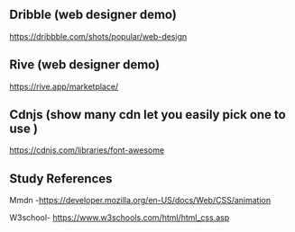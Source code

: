 ## Dribble (web designer demo)

https://dribbble.com/shots/popular/web-design

## Rive (web designer demo)

https://rive.app/marketplace/

## Cdnjs (show many cdn let you easily pick one to use )

https://cdnjs.com/libraries/font-awesome

## Study References

Mmdn -https://developer.mozilla.org/en-US/docs/Web/CSS/animation

W3school- https://www.w3schools.com/html/html_css.asp
